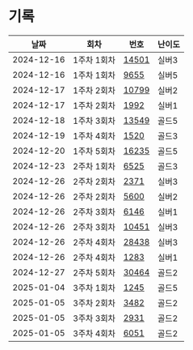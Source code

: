 # 기록

|날짜|회차|번호|난이도|
|--|--|--|--
|2024-12-16|1주차 1회차|[14501](/hjk0761/14501/README.md)|실버3|
|2024-12-16|1주차 1회차|[9655](/hjk0761/9655/README.md)|실버5|
|2024-12-17|1주차 2회차|[10799](/hjk0761/10799/README.md)|실버2|
|2024-12-17|1주차 2회차|[1992](/hjk0761/1992/README.md)|실버1|
|2024-12-18|1주차 3회차|[13549](/hjk0761/13549/README.md)|골드5|
|2024-12-19|1주차 4회차|[1520](/hjk0761/1520/README.md)|골드3|
|2024-12-20|1주차 5회차|[16235](/hjk0761/16235/README.md)|골드5|
|2024-12-23|2주차 1회차|[6525](/hjk0761/6525/README.md)|골드3|
|2024-12-26|2주차 2회차|[2371](/hjk0761/2371/README.md)|실버3|
|2024-12-26|2주차 2회차|[5600](/hjk0761/5600/README.md)|실버2|
|2024-12-26|2주차 3회차|[6146](/hjk0761/6146/README.md)|실버1|
|2024-12-26|2주차 3회차|[10451](/hjk0761/10451/README.md)|실버3|
|2024-12-26|2주차 4회차|[28438](/hjk0761/28438/README.md)|실버3|
|2024-12-26|2주차 4회차|[1283](/hjk0761/1283/README.md)|실버1|
|2024-12-27|2주차 5회차|[30464](/hjk0761/30464/README.md)|골드2|
|2025-01-04|3주차 1회차|[1245](/hjk0761/1245/README.md)|골드5|
|2025-01-05|3주차 2회차|[3482](/hjk0761/3482/README.md)|골드2|
|2025-01-05|3주차 3회차|[2931](/hjk0761/2931/README.md)|골드2|
|2025-01-05|3주차 4회차|[6051](/hjk0761/6051/README.md)|골드2|
